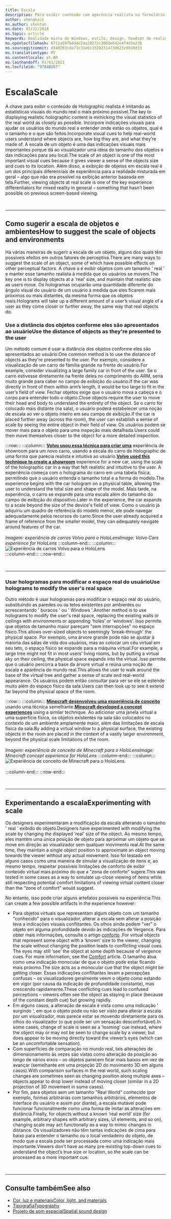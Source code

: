 ```yaml
---
title: Escala
description: Para exibir conteúdo com aparência realista no formulário holográfico é fundamental imitar, do modo mais próximo possível, as estatísticas visuais do mundo real.
author: shengkait
ms.author: shentan
ms.date: 03/21/2018
ms.topic: article
keywords: Realidade mista do Windows, estilo, design, headset de realidade misturada, headset da realidade mista do Windows, headset da realidade virtual, HoloLens, escala, hologramas
ms.openlocfilehash: 6711a58fb4dde2aa28272c3003e642c4f4d3e236
ms.sourcegitcommit: d340303cda71c31e6c3320231473d623c0930d33
ms.translationtype: MT
ms.contentlocale: pt-BR
ms.lasthandoff: 01/01/2021
ms.locfileid: "97848267"
---
```

# <a name="scale"></a><span data-ttu-id="aaf22-104">Escala</span><span class="sxs-lookup"><span data-stu-id="aaf22-104">Scale</span></span>

<span data-ttu-id="aaf22-105">A chave para exibir o conteúdo de Holographic realista é imitando as estatísticas visuais do mundo real o mais próximo possível.</span><span class="sxs-lookup"><span data-stu-id="aaf22-105">The key to displaying realistic holographic content is mimicking the visual statistics of the real world as closely as possible.</span></span> <span data-ttu-id="aaf22-106">Incorpore indicações visuais para ajudar os usuários do mundo real a entender onde estão os objetos, qual é o tamanho e o que são feitos.</span><span class="sxs-lookup"><span data-stu-id="aaf22-106">Incorporate visual cues to help real-world users understand where objects are, how big they are, and what they’re made of.</span></span> <span data-ttu-id="aaf22-107">A escala de um objeto é uma das indicações visuais mais importantes porque dá ao visualizador uma ideia do tamanho dos objetos e das indicações para seu local.</span><span class="sxs-lookup"><span data-stu-id="aaf22-107">The scale of an object is one of the most important visual cues because it gives viewer a sense of the objects size and cues to its location.</span></span> <span data-ttu-id="aaf22-108">Além disso, a exibição de objetos em escala real é um dos principais diferenciais de experiência para a realidade misturada em geral – algo que não era possível na exibição anterior baseada em tela.</span><span class="sxs-lookup"><span data-stu-id="aaf22-108">Further, viewing objects at real scale is one of the key experience differentiators for mixed reality in general – something that hasn’t been possible on previous screen-based viewing.</span></span>

<br>

---

## <a name="how-to-suggest-the-scale-of-objects-and-environments"></a><span data-ttu-id="aaf22-109">Como sugerir a escala de objetos e ambientes</span><span class="sxs-lookup"><span data-stu-id="aaf22-109">How to suggest the scale of objects and environments</span></span>

<span data-ttu-id="aaf22-110">Há várias maneiras de sugerir a escala de um objeto, alguns dos quais têm possíveis efeitos em outros fatores de perceptiva.</span><span class="sxs-lookup"><span data-stu-id="aaf22-110">There are many ways to suggest the scale of an object, some of which have possible effects on other perceptual factors.</span></span> <span data-ttu-id="aaf22-111">A chave a é exibir objetos com um tamanho ' real ' e manter esse tamanho realista à medida que os usuários se movem.</span><span class="sxs-lookup"><span data-stu-id="aaf22-111">The key one is to display objects at a ‘real’ size, and maintain that realistic size as users move.</span></span> <span data-ttu-id="aaf22-112">Os hologramas ocuparão uma quantidade diferente do ângulo visual do usuário de um usuário à medida que eles ficarem mais próximos ou mais distantes, da mesma forma que os objetos reais.</span><span class="sxs-lookup"><span data-stu-id="aaf22-112">Holograms will take up a different amount of a user’s visual angle of a user as they come closer or further away, the same way that real objects do.</span></span>

### <a name="use-the-distance-of-objects-as-theyre-presented-to-the-user"></a><span data-ttu-id="aaf22-113">Use a distância dos objetos conforme eles são apresentados ao usuário</span><span class="sxs-lookup"><span data-stu-id="aaf22-113">Use the distance of objects as they're presented to the user</span></span>

<span data-ttu-id="aaf22-114">Um método comum é usar a distância dos objetos conforme eles são apresentados ao usuário.</span><span class="sxs-lookup"><span data-stu-id="aaf22-114">One common method is to use the distance of objects as they're presented to the user.</span></span> <span data-ttu-id="aaf22-115">Por exemplo, considere a visualização de um carro de família grande na frente do usuário.</span><span class="sxs-lookup"><span data-stu-id="aaf22-115">For example, consider visualizing a large family car in front of the user.</span></span> <span data-ttu-id="aaf22-116">Se o carro estivesse diretamente na frente deles no comprimento do ARM, seria muito grande para caber no campo de exibição do usuário.</span><span class="sxs-lookup"><span data-stu-id="aaf22-116">If the car was directly in front of them within arm’s length, it would be too large to fit in the user’s field of view.</span></span> <span data-ttu-id="aaf22-117">Fechar objetos exige que o usuário mova a cabeça e o corpo para entender todo o objeto.</span><span class="sxs-lookup"><span data-stu-id="aaf22-117">Close objects require the user to move their head and body to understand the entirety of the object.</span></span> <span data-ttu-id="aaf22-118">Se o carro for colocado mais distante (na sala), o usuário poderá estabelecer uma noção de escala ao ver o objeto inteiro em seu campo de exibição.</span><span class="sxs-lookup"><span data-stu-id="aaf22-118">If the car is placed further away (across the room), the user can establish a sense of scale by seeing the entire object in their field of view.</span></span> <span data-ttu-id="aaf22-119">Os usuários podem se mover mais para o objeto para uma inspeção mais detalhada.</span><span class="sxs-lookup"><span data-stu-id="aaf22-119">Users could then move themselves closer to the object for a more detailed inspection.</span></span>

:::row:::
    :::column:::
        <span data-ttu-id="aaf22-120">**[Volvo usou essa técnica para criar uma](https://www.youtube.com/watch?v=DilzwF90vec)** experiência de showroom para um novo carro, usando a escala do carro de Holographic de uma forma que parecia realista e intuitiva ao usuário.</span><span class="sxs-lookup"><span data-stu-id="aaf22-120">**[Volvo used this technique to create a showroom](https://www.youtube.com/watch?v=DilzwF90vec)** experience for a new car, using the scale of the holographic car in a way that felt realistic and intuitive to the user.</span></span> <span data-ttu-id="aaf22-121">A experiência começa com o holograma do carro em uma tabela física, permitindo que o usuário entenda o tamanho total e a forma do modelo.</span><span class="sxs-lookup"><span data-stu-id="aaf22-121">The experience begins with the car hologram on a physical table, allowing the user to understand the total size and shape of the model.</span></span> <span data-ttu-id="aaf22-122">Mais tarde, na experiência, o carro se expande para uma escala além do tamanho do campo de exibição do dispositivo.</span><span class="sxs-lookup"><span data-stu-id="aaf22-122">Later in the experience, the car expands to a scale beyond the size of the device's field of view.</span></span> <span data-ttu-id="aaf22-123">Como o usuário já adquiriu um quadro de referência do modelo menor, ele pode navegar adequadamente pelos recursos do carro.</span><span class="sxs-lookup"><span data-stu-id="aaf22-123">Since the user already acquired a frame of reference from the smaller model, they can adequately navigate around features of the car.</span></span><br>
        <br>
        <span data-ttu-id="aaf22-124">*Imagem: experiência de carros Volvo para o HoloLens*</span><span class="sxs-lookup"><span data-stu-id="aaf22-124">*Image: Volvo Cars experience for HoloLens*</span></span>
    :::column-end:::
        :::column:::
       ![Experiência de carros Volvo para o HoloLens](images/volvo-cars-microsoft-hololens-experience01-640px.jpg)<br>
    :::column-end:::
:::row-end:::


<br>

---

### <a name="use-holograms-to-modify-the-users-real-space"></a><span data-ttu-id="aaf22-126">Usar hologramas para modificar o espaço real do usuário</span><span class="sxs-lookup"><span data-stu-id="aaf22-126">Use holograms to modify the user's real space</span></span>

<span data-ttu-id="aaf22-127">Outro método é usar hologramas para modificar o espaço real do usuário, substituindo as paredes ou os tetos existentes por ambientes ou acrescentando ' buracos ' ou ' Windows '.</span><span class="sxs-lookup"><span data-stu-id="aaf22-127">Another method is to use holograms to modify the user's real space, replacing the existing walls or ceilings with environments or appending ‘holes’ or ‘windows’.</span></span> <span data-ttu-id="aaf22-128">Isso permite que objetos de tamanho maior pareçam "sem interrupções" no espaço físico.</span><span class="sxs-lookup"><span data-stu-id="aaf22-128">This allows over-sized objects to seemingly 'break-through' the physical space.</span></span> <span data-ttu-id="aaf22-129">Por exemplo, uma árvore grande pode não se ajustar à maioria das salas de vida dos usuários, mas ao colocar um céu virtual em seu teto, o espaço físico se expande para a máquina virtual.</span><span class="sxs-lookup"><span data-stu-id="aaf22-129">For example, a large tree might not fit in most users’ living rooms, but by putting a virtual sky on their ceiling, the physical space expands into the virtual.</span></span> <span data-ttu-id="aaf22-130">Isso permite que o usuário percorra a base da árvore virtual e reúna uma noção de escala e aparência do mundo real.</span><span class="sxs-lookup"><span data-stu-id="aaf22-130">This allows the user to walk around the base of the virtual tree and gather a sense of scale and real-world appearance.</span></span> <span data-ttu-id="aaf22-131">Os usuários podem então consultar para ver se ele se estende muito além do espaço físico da sala.</span><span class="sxs-lookup"><span data-stu-id="aaf22-131">Users can then look up to see it extend far beyond the physical space of the room.</span></span>

:::row:::
    :::column:::
        <span data-ttu-id="aaf22-132">**[Minecraft desenvolveu uma experiência de conceito](https://minecraft.net/)** usando uma técnica semelhante.</span><span class="sxs-lookup"><span data-stu-id="aaf22-132">**[Minecraft developed a concept experiences](https://minecraft.net/)** using a similar technique.</span></span> <span data-ttu-id="aaf22-133">Ao adicionar uma janela virtual a uma superfície física, os objetos existentes na sala são colocados no contexto de um ambiente amplamente maior, além das limitações de escala física da sala.</span><span class="sxs-lookup"><span data-stu-id="aaf22-133">By adding a virtual window to a physical surface, the existing objects in the room are placed in the context of a vastly larger environment, beyond the physical scale limitations of the room.</span></span><br>
        <br>
        <span data-ttu-id="aaf22-134">*Imagem: experiência de conceito de Minecraft para o HoloLens*</span><span class="sxs-lookup"><span data-stu-id="aaf22-134">*Image: Minecraft concept experience for HoloLens*</span></span>
    :::column-end:::
        :::column:::
       ![Experiência de conceito de Minecraft para o HoloLens](images/800px-minecraftwindow-640px.jpg)<br><br>
    :::column-end:::
:::row-end:::


<br>

---


## <a name="experimenting-with-scale"></a><span data-ttu-id="aaf22-136">Experimentando a escala</span><span class="sxs-lookup"><span data-stu-id="aaf22-136">Experimenting with scale</span></span>

<span data-ttu-id="aaf22-137">Os designers experimentaram a modificação da escala alterando o tamanho ' real ' exibido do objeto.</span><span class="sxs-lookup"><span data-stu-id="aaf22-137">Designers have experimented with modifying the scale by changing the displayed ‘real’ size of the object.</span></span> <span data-ttu-id="aaf22-138">Ao mesmo tempo, eles mantêm uma única posição de objeto para aproximar um objeto que se move em direção ao visualizador sem qualquer movimento real.</span><span class="sxs-lookup"><span data-stu-id="aaf22-138">At the same time, they maintain a single object position to approximate an object moving towards the viewer without any actual movement.</span></span> <span data-ttu-id="aaf22-139">Isso foi testado em alguns casos como uma maneira de simular a visualização de itens e, ao mesmo tempo, respeitar possíveis limitações de conforto de exibir conteúdo virtual mais próximo do que a "zona de conforto" sugere.</span><span class="sxs-lookup"><span data-stu-id="aaf22-139">This was tested in some cases as a way to simulate up-close viewing of items while still respecting potential comfort limitations of viewing virtual content closer than the “zone of comfort” would suggest.</span></span>

<span data-ttu-id="aaf22-140">No entanto, isso pode criar alguns artefatos possíveis na experiência:</span><span class="sxs-lookup"><span data-stu-id="aaf22-140">This can create a few possible artifacts in the experience however:</span></span>
* <span data-ttu-id="aaf22-141">Para objetos virtuais que representam algum objeto com um tamanho "conhecido" para o visualizador, alterar a escala sem alterar a posição leva a indicações visuais conflitantes. Os olhos ainda podem "ver" o objeto em alguma profundidade devido às indicações de Vergence. Para obter mais informações, consulte o artigo [conforto](comfort.md) .</span><span class="sxs-lookup"><span data-stu-id="aaf22-141">For virtual objects that represent some object with a ‘known’ size to the viewer, changing the scale without changing the position leads to conflicting visual cues. The eyes may still ‘see’ the object at some depth because of vergence cues. For more information, see the [Comfort](comfort.md) article.</span></span> <span data-ttu-id="aaf22-142">O tamanho atua como uma indicação monocular de que o objeto pode estar ficando mais próximo.</span><span class="sxs-lookup"><span data-stu-id="aaf22-142">The size acts as a monocular cue that the object might be getting closer.</span></span> <span data-ttu-id="aaf22-143">Essas indicações conflitantes levam a percepções confusas – os visualizadores geralmente veem o objeto como estando em vigor (por causa da indicação de profundidade constante), mas crescendo rapidamente.</span><span class="sxs-lookup"><span data-stu-id="aaf22-143">These conflicting cues lead to confused perceptions – viewers often see the object as staying in place (because of the constant depth cue) but growing rapidly.</span></span>
* <span data-ttu-id="aaf22-144">Em alguns casos, a alteração de escala é vista como uma indicação ' surgindo ', em que o objeto pode ou não ser visto para alterar a escala por um visualizador, mas parece estar se movendo diretamente para os olhos do visualizador (o que pode ser um sensação desconfortável).</span><span class="sxs-lookup"><span data-stu-id="aaf22-144">In some cases, change of scale is seen as a ‘looming’ cue instead, where the object may or may not be seen to change scale by a viewer, but does appear to be moving directly toward the viewer’s eyes (which can be an uncomfortable sensation).</span></span>
* <span data-ttu-id="aaf22-145">Com superfícies de comparação no mundo real, tais alterações de dimensionamento às vezes são vistas como alteração da posição ao longo de vários eixos – os objetos parecem ficar mais baixos em vez de avançar (semelhante em uma projeção 2D do movimento 3D em alguns casos).</span><span class="sxs-lookup"><span data-stu-id="aaf22-145">With comparison surfaces in the real world, such scaling changes are sometimes seen as changing position along multiple axes – objects appear to drop lower instead of moving closer (similar in a 2D projection of 3D movement in some cases).</span></span>
* <span data-ttu-id="aaf22-146">Por fim, para objetos sem um tamanho "Real World" conhecido (por exemplo, formas arbitrárias com tamanhos arbitrários, elementos de interface do usuário e assim por diante), a escala mutável pode funcionar funcionalmente como uma forma de imitar as alterações em distância.</span><span class="sxs-lookup"><span data-stu-id="aaf22-146">Finally, for objects without a known ‘real world’ size (for example, arbitrary shapes with arbitrary sizes, UI elements, and so on), changing scale may act functionally as a way to mimic changes in distance.</span></span> <span data-ttu-id="aaf22-147">Os visualizadores não têm tantas indicações de cima para baixo para entender o tamanho ou o local verdadeiro do objeto, de modo que a escala pode ser processada como uma indicação mais importante.</span><span class="sxs-lookup"><span data-stu-id="aaf22-147">Viewers don't have as many pre-existing top-down cues to understand the object’s true size or location, so the scale can be processed as a more important cue.</span></span>

<br>

---

## <a name="see-also"></a><span data-ttu-id="aaf22-148">Consulte também</span><span class="sxs-lookup"><span data-stu-id="aaf22-148">See also</span></span>
* [<span data-ttu-id="aaf22-149">Cor, luz e materiais</span><span class="sxs-lookup"><span data-stu-id="aaf22-149">Color, light, and materials</span></span>](../color,-light-and-materials.md)
* [<span data-ttu-id="aaf22-150">Tipografia</span><span class="sxs-lookup"><span data-stu-id="aaf22-150">Typography</span></span>](typography.md)
* [<span data-ttu-id="aaf22-151">Projeto de som espacial</span><span class="sxs-lookup"><span data-stu-id="aaf22-151">Spatial sound design</span></span>](spatial-sound-design.md)
